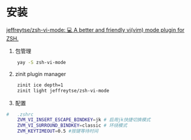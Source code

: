 # 安装
[jeffreytse/zsh-vi-mode: 💻 A better and friendly vi(vim) mode plugin for ZSH.](https://github.com/jeffreytse/zsh-vi-mode#custom-escape-key)
1. 包管理
```sh
    yay -S zsh-vi-mode
```

2. zinit plugin manager
```sh
    zinit ice depth=1
    zinit light jeffreytse/zsh-vi-mode
```
3. 配置
```sh
#   .zshrc
    ZVM_VI_INSERT_ESCAPE_BINDKEY=jk # 启用jk快捷切换模式
    ZVM_VI_SURROUND_BINDKEY=classic # 环绕模式
    ZVM_KEYTIMEOUT=0.5 #按键等待时间
```
